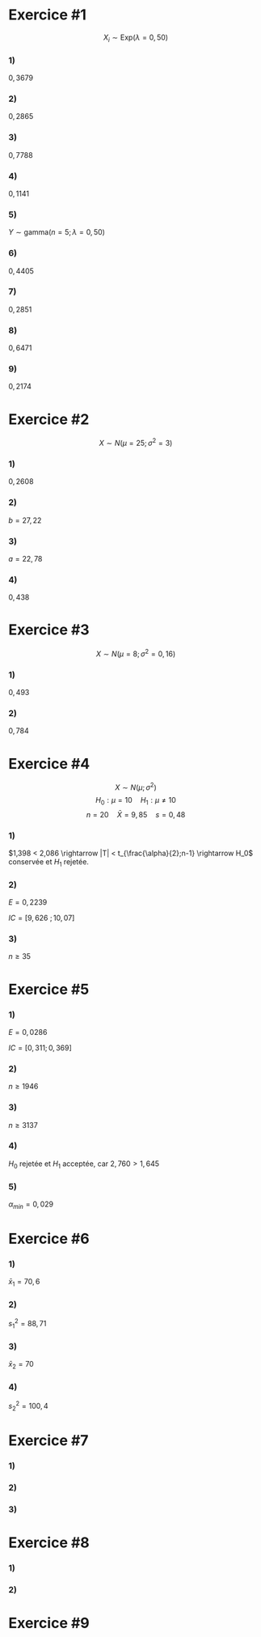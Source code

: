 # Exercice \#1
$$X_i \sim \text{Exp}(\lambda = 0,50)$$
### 1)
$0,3679$
### 2) 
$0,2865$
### 3) 
$0,7788$
### 4) 
$0,1141$
### 5) 
$Y \sim \text{gamma}(n = 5 ; \lambda = 0,50)$
### 6) 
$0,4405$
### 7) 
$0,2851$
### 8) 
$0,6471$
### 9) 
$0,2174$

# Exercice \#2
$$X \sim N(\mu = 25 ; \sigma^2 = 3)$$

### 1)
$0,2608$

### 2)
$b = 27,22$
### 3)
$a = 22,78$
### 4) 
$0,438$

# Exercice \#3
$$X \sim N(\mu = 8 ; \sigma^2 = 0,16)$$
### 1)
$0,493$
### 2)
$0,784$

# Exercice \#4
$$X \sim N(\mu ; \sigma^2)$$
$$H_0 : \mu = 10 \quad H_1 : \mu \neq 10$$
$$n = 20 \quad \bar{X} = 9,85 \quad s = 0,48$$
### 1)
$1,398 < 2,086 \rightarrow |T| < t_{\frac{\alpha}{2};n-1} \rightarrow H_0$ conservée et $H_1$ rejetée.
### 2)
$E = 0,2239$

$IC = [9,626 \ ; 10,07]$

### 3)
$n \geq 35$

# Exercice \#5
### 1)
$E = 0,0286$

$IC = [0,311 ; 0,369]$

### 2)
$n \geq 1946$

### 3)
$n \geq 3137$

### 4)
$H_0$ rejetée et $H_1$ acceptée, car $2,760 > 1,645$

### 5)
$\alpha_{min} = 0,029$

# Exercice \#6
### 1)
$\bar{x}_1 = 70,6$

### 2)
$s_1^2 = 88,71$

### 3)
$\bar{x}_2 = 70$

### 4)
$s_2^2 = 100,4$

# Exercice \#7
### 1)

### 2)

### 3)

# Exercice \#8
### 1)

### 2)

# Exercice \#9
